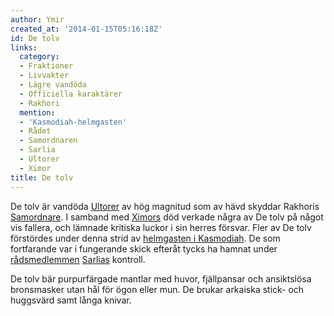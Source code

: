 ```yaml
---
author: Ymir
created_at: '2014-01-15T05:16:18Z'
id: De tolv
links:
  category:
  - Fraktioner
  - Livvakter
  - Lägre vandöda
  - Officiella karaktärer
  - Rakhori
  mention:
  - 'Kasmodiah-helmgasten'
  - Rådet
  - Samordnaren
  - Sarlia
  - Ultorer
  - Ximor
title: De tolv
---
```


De tolv är vandöda [Ultorer] av hög magnitud som av hävd skyddar Rakhoris [Samordnare]. I samband
med [Ximors] död verkade några av De tolv på något vis fallera, och lämnade kritiska luckor i sin
herres försvar. Fler av De tolv förstördes under denna strid av [helmgasten i Kasmodiah]. De som
fortfarande var i fungerande skick efteråt tycks ha hamnat under [rådsmedlemmen] [Sarlias]
kontroll.

De tolv bär purpurfärgade mantlar med huvor, fjällpansar och ansiktslösa bronsmasker utan hål för
ögon eller mun. De brukar arkaiska stick- och huggsvärd samt långa knivar.

  [Ultorer]: Ultorer
  [Samordnare]: Samordnaren
  [Ximors]: Ximor
  [helmgasten i Kasmodiah]: Kasmodiah-helmgasten
  [rådsmedlemmen]: Rådet
  [Sarlias]: Sarlia